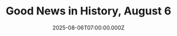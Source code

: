 ---
title: "Good News in History, August 6"
date: 2025-08-06T07:00:00.000Z
category: Human Kindness
externalLink: "https://www.goodnewsnetwork.org/events060806/"
image: ""
excerpt: "34 years ago today, Tim Berners-Lee released documents describing his invention of the World Wide Web. The English computer scientist designed and built the first web browser to access the new information management system. His Hypertext Transfer Protocol (HTTP) would be used for contacting informational servers anywhere in the world, the first of which was […] The post Good News…"
---
